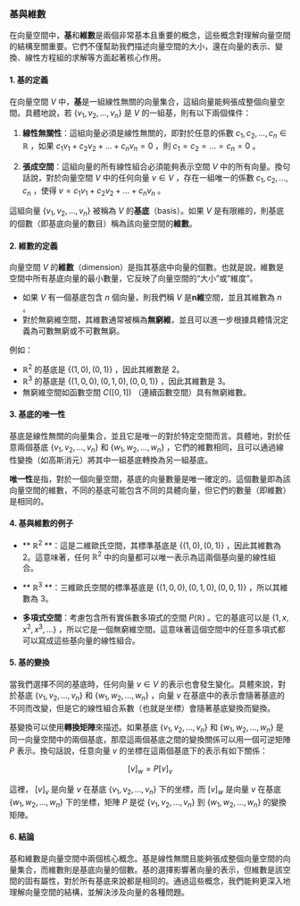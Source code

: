 ### 基與維數

在向量空間中，**基**和**維數**是兩個非常基本且重要的概念，這些概念對理解向量空間的結構至關重要。它們不僅幫助我們描述向量空間的大小，還在向量的表示、變換、線性方程組的求解等方面起著核心作用。

#### 1. 基的定義

在向量空間  $`V`$  中，**基**是一組線性無關的向量集合，這組向量能夠張成整個向量空間。具體地說，若  $`\{v_1, v_2, \dots, v_n\}`$  是  $`V`$  的一組基，則有以下兩個條件：

1. **線性無關性**：這組向量必須是線性無關的，即對於任意的係數  $`c_1, c_2, \dots, c_n \in \mathbb{R}`$ ，如果  $`c_1 v_1 + c_2 v_2 + \dots + c_n v_n = 0`$ ，則  $`c_1 = c_2 = \dots = c_n = 0`$ 。

2. **張成空間**：這組向量的所有線性組合必須能夠表示空間  $`V`$  中的所有向量。換句話說，對於向量空間  $`V`$  中的任何向量  $`v \in V`$ ，存在一組唯一的係數  $`c_1, c_2, \dots, c_n`$ ，使得  $`v = c_1 v_1 + c_2 v_2 + \dots + c_n v_n`$ 。

這組向量  $`\{v_1, v_2, \dots, v_n\}`$  被稱為  $`V`$  的**基底**（basis）。如果  $`V`$  是有限維的，則基底的個數（即基底向量的數目）稱為該向量空間的**維數**。

#### 2. 維數的定義

向量空間  $`V`$  的**維數**（dimension）是指其基底中向量的個數。也就是說，維數是空間中所有基底向量的最小數量，它反映了向量空間的“大小”或“維度”。

- 如果  $`V`$  有一個基底包含  $`n`$  個向量，則我們稱  $`V`$  是**n維**空間，並且其維數為  $`n`$ 。
- 對於無窮維空間，其維數通常被稱為**無窮維**，並且可以進一步根據具體情況定義為可數無窮或不可數無窮。

例如：
-  $`\mathbb{R}^2`$  的基底是  $`\{(1, 0), (0, 1)\}`$ ，因此其維數是 2。
-  $`\mathbb{R}^3`$  的基底是  $`\{(1, 0, 0), (0, 1, 0), (0, 0, 1)\}`$ ，因此其維數是 3。
- 無窮維空間如函數空間  $`C([0, 1])`$ （連續函數空間）具有無窮維數。

#### 3. 基底的唯一性

基底是線性無關的向量集合，並且它是唯一的對於特定空間而言。具體地，對於任意兩個基底  $`\{v_1, v_2, \dots, v_n\}`$  和  $`\{w_1, w_2, \dots, w_n\}`$ ，它們的維數相同，且可以通過線性變換（如高斯消元）將其中一組基底轉換為另一組基底。

**唯一性**是指，對於一個向量空間，基底的向量數量是唯一確定的。這個數量即為該向量空間的維數，不同的基底可能包含不同的具體向量，但它們的數量（即維數）是相同的。

#### 4. 基與維數的例子

- ** $`\mathbb{R}^2`$ **：這是二維歐氏空間，其標準基底是  $`\{(1, 0), (0, 1)\}`$ ，因此其維數為 2。這意味著，任何  $`\mathbb{R}^2`$  中的向量都可以唯一表示為這兩個基向量的線性組合。
  
- ** $`\mathbb{R}^3`$ **：三維歐氏空間的標準基底是  $`\{(1, 0, 0), (0, 1, 0), (0, 0, 1)\}`$ ，所以其維數為 3。

- **多項式空間**：考慮包含所有實係數多項式的空間  $`P(\mathbb{R})`$ 。它的基底可以是  $`\{1, x, x^2, x^3, \dots\}`$ ，所以它是一個無窮維空間。這意味著這個空間中的任意多項式都可以寫成這些基向量的線性組合。

#### 5. 基的變換

當我們選擇不同的基底時，任何向量  $`v \in V`$  的表示也會發生變化。具體來說，對於基底  $`\{v_1, v_2, \dots, v_n\}`$  和  $`\{w_1, w_2, \dots, w_n\}`$ ，向量  $`v`$  在基底中的表示會隨著基底的不同而改變，但是它的線性組合系數（也就是坐標）會隨著基底變換而變換。

基變換可以使用**轉換矩陣**來描述。如果基底  $`\{v_1, v_2, \dots, v_n\}`$  和  $`\{w_1, w_2, \dots, w_n\}`$  是同一向量空間中的兩個基底，那麼這兩個基底之間的變換關係可以用一個可逆矩陣  $`P`$  表示。換句話說，任意向量  $`v`$  的坐標在這兩個基底下的表示有如下關係：


```math
[v]_w = P[v]_v
```


這裡， $`[v]_v`$  是向量  $`v`$  在基底  $`\{v_1, v_2, \dots, v_n\}`$  下的坐標，而  $`[v]_w`$  是向量  $`v`$  在基底  $`\{w_1, w_2, \dots, w_n\}`$  下的坐標，矩陣  $`P`$  是從  $`\{v_1, v_2, \dots, v_n\}`$  到  $`\{w_1, w_2, \dots, w_n\}`$  的變換矩陣。

#### 6. 結論

基和維數是向量空間中兩個核心概念。基是線性無關且能夠張成整個向量空間的向量集合，而維數則是基底向量的個數。基的選擇影響著向量的表示，但維數是該空間的固有屬性，對於所有基底來說都是相同的。通過這些概念，我們能夠更深入地理解向量空間的結構，並解決涉及向量的各種問題。